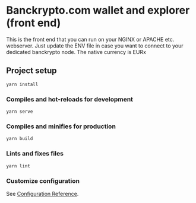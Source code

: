 # Banckrypto.com wallet and explorer (front end)
This is the front end that you can run on your NGINX or APACHE etc. webserver.
Just update the ENV file in case you want to connect to your dedicated banckrypto node.
The native currency is EURx

## Project setup
```
yarn install
```

### Compiles and hot-reloads for development
```
yarn serve
```

### Compiles and minifies for production
```
yarn build
```

### Lints and fixes files
```
yarn lint
```

### Customize configuration
See [Configuration Reference](https://cli.vuejs.org/config/).
